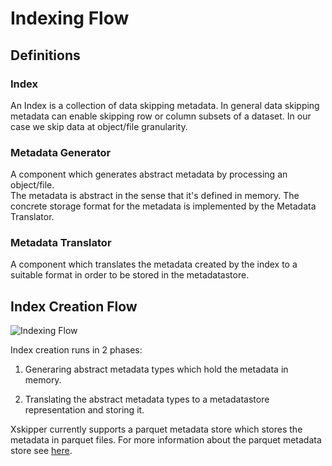 <!--
 -- Copyright 2021 IBM Corp.
 -- SPDX-License-Identifier: Apache-2.0
 -->

# Indexing Flow

## Definitions

### Index

An Index is a collection of data skipping metadata. In general data skipping metadata can enable skipping row or column subsets of a dataset. In our case we skip data at object/file granularity.  

### Metadata Generator
A component which generates abstract metadata by processing an object/file.   
The metadata is abstract in the sense that it's defined in memory. The concrete storage format for the metadata is implemented by the Metadata Translator.

### Metadata Translator

A component which translates the metadata created by the index to a suitable format in order to be stored in the metadatastore.
 
## Index Creation Flow

![Indexing Flow](../img/indexing-flow.png)

Index creation runs in 2 phases:

1. Generaring abstract metadata types which hold the metadata in memory.

2. Translating the abstract metadata types to a metadatastore representation and storing it.

Xskipper currently supports a parquet metadata store which stores the metadata in parquet files.
For more information about the parquet metadata store see [here](../api/developer/parquet-metadatastore-spec.md).
